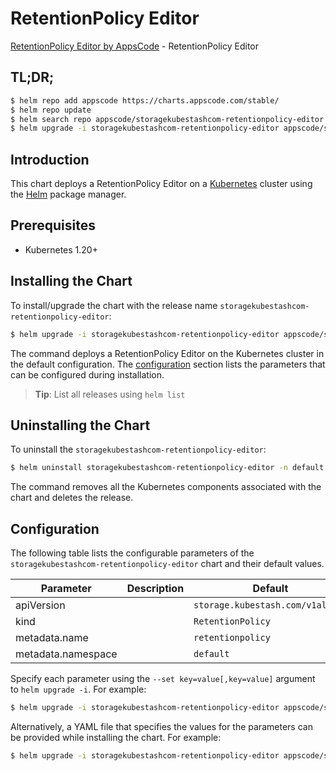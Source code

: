 # RetentionPolicy Editor

[RetentionPolicy Editor by AppsCode](https://appscode.com) - RetentionPolicy Editor

## TL;DR;

```bash
$ helm repo add appscode https://charts.appscode.com/stable/
$ helm repo update
$ helm search repo appscode/storagekubestashcom-retentionpolicy-editor --version=v0.21.0
$ helm upgrade -i storagekubestashcom-retentionpolicy-editor appscode/storagekubestashcom-retentionpolicy-editor -n default --create-namespace --version=v0.21.0
```

## Introduction

This chart deploys a RetentionPolicy Editor on a [Kubernetes](http://kubernetes.io) cluster using the [Helm](https://helm.sh) package manager.

## Prerequisites

- Kubernetes 1.20+

## Installing the Chart

To install/upgrade the chart with the release name `storagekubestashcom-retentionpolicy-editor`:

```bash
$ helm upgrade -i storagekubestashcom-retentionpolicy-editor appscode/storagekubestashcom-retentionpolicy-editor -n default --create-namespace --version=v0.21.0
```

The command deploys a RetentionPolicy Editor on the Kubernetes cluster in the default configuration. The [configuration](#configuration) section lists the parameters that can be configured during installation.

> **Tip**: List all releases using `helm list`

## Uninstalling the Chart

To uninstall the `storagekubestashcom-retentionpolicy-editor`:

```bash
$ helm uninstall storagekubestashcom-retentionpolicy-editor -n default
```

The command removes all the Kubernetes components associated with the chart and deletes the release.

## Configuration

The following table lists the configurable parameters of the `storagekubestashcom-retentionpolicy-editor` chart and their default values.

|     Parameter      | Description |                   Default                   |
|--------------------|-------------|---------------------------------------------|
| apiVersion         |             | <code>storage.kubestash.com/v1alpha1</code> |
| kind               |             | <code>RetentionPolicy</code>                |
| metadata.name      |             | <code>retentionpolicy</code>                |
| metadata.namespace |             | <code>default</code>                        |


Specify each parameter using the `--set key=value[,key=value]` argument to `helm upgrade -i`. For example:

```bash
$ helm upgrade -i storagekubestashcom-retentionpolicy-editor appscode/storagekubestashcom-retentionpolicy-editor -n default --create-namespace --version=v0.21.0 --set apiVersion=storage.kubestash.com/v1alpha1
```

Alternatively, a YAML file that specifies the values for the parameters can be provided while
installing the chart. For example:

```bash
$ helm upgrade -i storagekubestashcom-retentionpolicy-editor appscode/storagekubestashcom-retentionpolicy-editor -n default --create-namespace --version=v0.21.0 --values values.yaml
```
